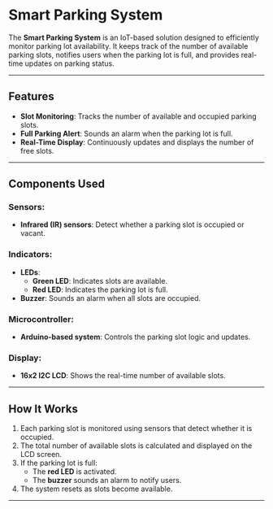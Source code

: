 # Smart Parking System 

The **Smart Parking System** is an IoT-based solution designed to efficiently monitor parking lot availability. It keeps track of the number of available parking slots, notifies users when the parking lot is full, and provides real-time updates on parking status.

---

##  Features
- **Slot Monitoring**: Tracks the number of available and occupied parking slots.
- **Full Parking Alert**: Sounds an alarm when the parking lot is full.
- **Real-Time Display**: Continuously updates and displays the number of free slots.

---

## Components Used
### Sensors:
- **Infrared (IR) sensors**: Detect whether a parking slot is occupied or vacant.

### Indicators:
- **LEDs**:
  - **Green LED**: Indicates slots are available.
  - **Red LED**: Indicates the parking lot is full.
- **Buzzer**: Sounds an alarm when all slots are occupied.

### Microcontroller:
- **Arduino-based system**: Controls the parking slot logic and updates.

### Display:
- **16x2 I2C LCD**: Shows the real-time number of available slots.

---

## How It Works
1. Each parking slot is monitored using sensors that detect whether it is occupied.
2. The total number of available slots is calculated and displayed on the LCD screen.
3. If the parking lot is full:
   - The **red LED** is activated.
   - The **buzzer** sounds an alarm to notify users.
4. The system resets as slots become available.

---
